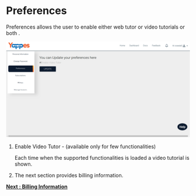 Preferences
===========

Preferences allows the user to enable either web tutor or video
tutorials or both .

![](images/account/preferences_view_05.png)

1.  Enable Video Tutor - (available only for few functionalities)

    Each time when the supported functionalities is loaded a video
    tutorial is shown.

2.  The next section provides billing information. 

[**Next : Billing Information**](billing.md)
